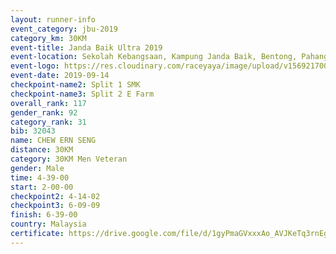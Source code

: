 ```yaml
---
layout: runner-info 
event_category: jbu-2019 
category_km: 30KM 
event-title: Janda Baik Ultra 2019
event-location: Sekolah Kebangsaan, Kampung Janda Baik, Bentong, Pahang, Malaysia 
event-logo: https://res.cloudinary.com/raceyaya/image/upload/v1569217009/logo/janda-baik_vch1pc.jpg 
event-date: 2019-09-14 
checkpoint-name2: Split 1 SMK 
checkpoint-name3: Split 2 E Farm 
overall_rank: 117
gender_rank: 92
category_rank: 31
bib: 32043
name: CHEW ERN SENG
distance: 30KM
category: 30KM Men Veteran
gender: Male
time: 4-39-00
start: 2-00-00
checkpoint2: 4-14-02
checkpoint3: 6-09-09
finish: 6-39-00
country: Malaysia
certificate: https://drive.google.com/file/d/1gyPmaGVxxxAo_AVJKeTq3rnEgwfgLyFL/view?usp=sharing
---
```

